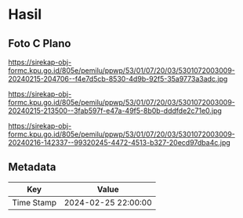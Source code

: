 # Hasil

## Foto C Plano

https://sirekap-obj-formc.kpu.go.id/805e/pemilu/ppwp/53/01/07/20/03/5301072003009-20240215-204706--f4e7d5cb-8530-4d9b-92f5-35a9773a3adc.jpg

https://sirekap-obj-formc.kpu.go.id/805e/pemilu/ppwp/53/01/07/20/03/5301072003009-20240215-213500--3fab597f-e47a-49f5-8b0b-dddfde2c71e0.jpg

https://sirekap-obj-formc.kpu.go.id/805e/pemilu/ppwp/53/01/07/20/03/5301072003009-20240216-142337--99320245-4472-4513-b327-20ecd97dba4c.jpg


## Metadata

| Key        | Value               |
| ---------- | ------------------- |
| Time Stamp | 2024-02-25 22:00:00 |



